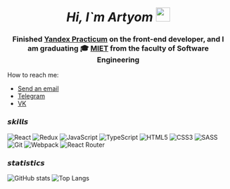 <h1 align="center"><i>Hi, I`m Artyom</i>
<img src="https://github.com/blackcater/blackcater/raw/main/images/Hi.gif" height="32"/></h1>
<h3 align="center">Finished <a href="https://practicum.yandex.ru/profile/web-plus/">Yandex Practicum</a> on the front-end developer, and I am graduating 🎓 <a href="https://eng.miet.ru/">MIET</a> from the faculty of Software Engineering</h3>
<p4>How to reach me: <p4>

<ul>
  <li><a href="mailto:artem-bashakin@ya.ru?subject=Github mess"">Send an email</a></li>
  <li><a href="https://t.me/scrapsils">Telegram</a></li>
  <li><a href="https://vk.com/id86517284">VK</a></li>
  
</ul>
<h3> 𝙨𝙠𝙞𝙡𝙡𝙨 </h3>

  
![React](https://img.shields.io/badge/react-%2320232a.svg?style=for-the-badge&logo=react&logoColor=%2361DAFB)
![Redux](https://img.shields.io/badge/redux-%23593d88.svg?style=for-the-badge&logo=redux&logoColor=white)
![JavaScript](https://img.shields.io/badge/javascript-%23323330.svg?style=for-the-badge&logo=javascript&logoColor=%23F7DF1E)
![TypeScript](https://img.shields.io/badge/typescript-%23007ACC.svg?style=for-the-badge&logo=typescript&logoColor=white)
![HTML5](https://img.shields.io/badge/html5-%23E34F26.svg?style=for-the-badge&logo=html5&logoColor=white)
![CSS3](https://img.shields.io/badge/css3-%231572B6.svg?style=for-the-badge&logo=css3&logoColor=white)
![SASS](https://img.shields.io/badge/SASS-hotpink.svg?style=for-the-badge&logo=SASS&logoColor=white)
![Git](https://img.shields.io/badge/git-%23F05033.svg?style=for-the-badge&logo=git&logoColor=white)
![Webpack](https://img.shields.io/badge/webpack-%238DD6F9.svg?style=for-the-badge&logo=webpack&logoColor=black)
![React Router](https://img.shields.io/badge/React_Router-CA4245?style=for-the-badge&logo=react-router&logoColor=white)

 <h3> 𝙨𝙩𝙖𝙩𝙞𝙨𝙩𝙞𝙘𝙨 </h3>
 
![GitHub stats](https://github-readme-stats.vercel.app/api?username=Tema-Bash&show_icons=true&count_private=true&theme=react&hide=stars,issues)
![Top Langs](https://github-readme-stats.vercel.app/api/top-langs/?username=Tema-Bash&layout=compact&theme=react)

 
